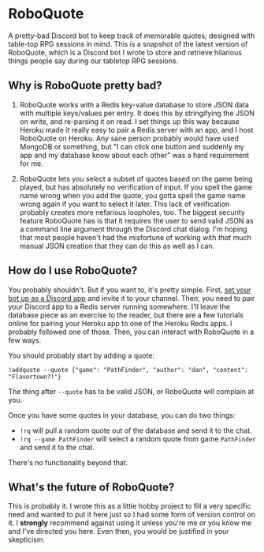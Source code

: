 # RoboQuote

A pretty-bad Discord bot to keep track of memorable quotes; designed with table-top RPG sessions in mind. This is a snapshot of the latest version of RoboQuote, which is a Discord bot I wrote to store and retrieve hilarious things people say during our tabletop RPG sessions.

## Why is RoboQuote pretty bad?

1. RoboQuote works with a Redis key-value database to store JSON data with multiple keys/values per entry. It does this by stringifying the JSON on write, and re-parsing it on read. I set things up this way because Heroku made it really easy to pair a Redis server with an app, and I host RoboQuote on Heroku. Any sane person probably would have used MongoDB or something, but "I can click one button and suddenly my app and my database know about each other" was a hard requirement for me.

2. RoboQuote lets you select a subset of quotes based on the game being played, but has absolutely no verification of input. If you spell the game name wrong when you add the quote, you gotta spell the game name wrong again if you want to select it later. This lack of verification probably creates more nefarious loopholes, too. The biggest security feature RoboQuote has is that it requires the user to send valid JSON as a command line argument through the Discord chat dialog. I'm hoping that most people haven't had the misfortune of working with _that_ much manual JSON creation that they can do this as well as I can.

## How do I use RoboQuote?

You probably shouldn't. But if you want to, it's pretty simple. First, [set your bot up as a Discord app](https://www.freecodecamp.org/news/create-a-discord-bot-with-python/) and invite it to your channel. Then, you need to pair your Discord app to a Redis server running somewhere. I'll leave the database piece as an exercise to the reader, but there are a few tutorials online for pairing your Heroku app to one of the Heroku Redis apps. I probably followed one of those. Then, you can interact with RoboQuote in a few ways.

You should probably start by adding a quote:

`!addquote --quote {"game": "PathFinder", "author": "dan", "content": "Flavortown?!"}`

The thing after `--quote` has to be valid JSON, or RoboQuote will complain at you.

Once you have some quotes in your database, you can do two things:

* `!rq` will pull a random quote out of the database and send it to the chat.
* `!rq --game PathFinder` will select a random quote from game `PathFinder` and send it to the chat.

There's no functionality beyond that.

## What's the future of RoboQuote?

This is probably it. I wrote this as a little hobby project to fill a very specific need and wanted to put it here just so I had some form of version control on it. I **strongly** recommend against using it unless you're me or you know me and I've directed you here. Even then, you would be justified in your skepticism.